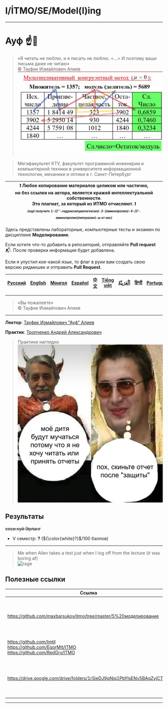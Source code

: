 # I/İTMO/SE/Model(l)ing

---

# Ауф ☝️🐺
> «Я читать не люблю, и я писать не люблю. <...> И поэтому ваши письма даже не читаю»\
© Тауфик Измайлович Алиев\
> ![a fucking clock factory lol](/img/charts/arrows.png)

> Мегафакультет КТУ, факультет программной инженерии и компьютерной техники в университете информационной технологии, механики и оптики в г. Санкт-Петербург

| :exclamation: <b>Любое копирование материалов целиком или частично,<br>но без ссылки на автора, является кражей интеллектуальной собственности.<br>Это плагиат, за который из ИТМО отчисляют.</b> :exclamation:<br><sub><sup><i>(ещё получите 1-(2’’-гидроксилциклогексил)-3-[аминопропил]-4-[3’-аминопропил]пиперазин)-ы от нас)</sup></sub></b> |
|---------------------------------------------------------------------------------------------------------------------------------------------------------------------------------------------------------------------------------------------------------------------------------------------------------------------------------------------------|

Здесь представлены лабораторные, компьютерные тесты и экзамен по дисциплине **Моделирование**.

Если хотите что-то добавить в репозиторий, отправляйте **Pull request** :mailbox_with_mail:. После проверки информация будет добавлена.

Если я упустил кое-какой язык, то флаг в руки вам создать свою версию ридмишек и отправить **Pull Request**.

| [<strong>Русский</strong>](https://github.com/XVIIStarPlatinum/itmo/blob/master/Software%20Engineering/Modeling/README.md) | [<strong>English</strong>](https://github.com/XVIIStarPlatinum/itmo/blob/master/Software%20Engineering/Modeling/.docs/README_EN.md) | [<strong>Монгол</strong>](https://github.com/XVIIStarPlatinum/itmo/blob/master/Software%20Engineering/Modeling/.docs/README_MN.md) | [<strong>Español</strong>](https://github.com/XVIIStarPlatinum/itmo/blob/master/Software%20Engineering/Modeling/.docs/README_ES.md) | [<strong>中文</strong>](https://github.com/XVIIStarPlatinum/itmo/blob/master/Software%20Engineering/Modeling/.docs/README_CN.md) | [<strong>Tiếng việt</strong>](https://github.com/XVIIStarPlatinum/itmo/blob/master/Software%20Engineering/Modeling/.docs/README_VN.md) | [<strong><p dir="rtl" lang="ar">اَلْعَرَبِيَّةُ</p></strong>](https://github.com/XVIIStarPlatinum/itmo/blob/master/Software%20Engineering/Modeling/.docs/README_AR.md) | [<strong>हिन्दी</strong>](https://github.com/XVIIStarPlatinum/itmo/blob/master/Software%20Engineering/Modeling/.docs/README_IN.md) | [<strong>Português</strong>](https://github.com/XVIIStarPlatinum/itmo/blob/master/Software%20Engineering/Modeling/.docs/README_PT.md) |
|----------------------------------------------------------------------------------------------------------------------------|-------------------------------------------------------------------------------------------------------------------------------------|------------------------------------------------------------------------------------------------------------------------------------|-------------------------------------------------------------------------------------------------------------------------------------|--------------------------------------------------------------------------------------------------------------------------------|----------------------------------------------------------------------------------------------------------------------------------------|------------------------------------------------------------------------------------------------------------------------------------------------------------------------|------------------------------------------------------------------------------------------------------------------------------------|---------------------------------------------------------------------------------------------------------------------------------------|

---
> «Вы пожалеете»\
© Тауфик Измайлович Алиев
---
**Лектор**: [Тауфик Измайлович "Ауф" Алиев](https://my.itmo.ru/persons/100040)

**Практик**: [Тропченко Андрей Александрович](https://my.itmo.ru/persons/111848)
> Практики наглядно\
> ![Topchenko](/img/memes/my-child-will.png)

## Результаты
<s>соси хуй Эрланг</s>
- V семестр: **?** (${\color{white}?}$/100 баллов)
---

> Me when Aliev takes a test just when I log off from the lecture (it was boring af)\
> ![rage](/img/gifs/rage.gif)

## Полезные ссылки <a name="links"></a>
| Ссылка                                                                                            | Описание                                                                       |
|---------------------------------------------------------------------------------------------------|--------------------------------------------------------------------------------|
| https://github.com/maxbarsukov/itmo/tree/master/5%20моделирование                                 | Лабы от 🦡-а (он сдал самому Ауфу, так что рекомендую вам тоже туда заглянуть) |
| https://github.com/Imtjl <br> https://github.com/EgorMIt/ITMO <br> https://github.com/RedGry/ITMO | Много готовых лабораторных работ, тестов и гайдов                              |
| https://drive.google.com/drive/folders/1rSieDJ9gNiq1PbYlsENv5BAgZyjCTSj9                          | Все необходимые материалы для сдачи УИР или компьютерных тестов                |

---